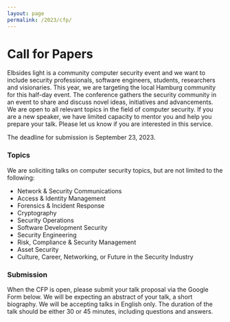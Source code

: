 ```yaml
---
layout: page
permalink: /2023/cfp/
---
```

# Call for Papers

Elbsides light is a community computer security event and we want to include security professionals, software engineers, students, researchers and visionaries. This year, we are targeting the local Hamburg community for this half-day event. The conference gathers the security community in an event to share and discuss novel ideas, initiatives and advancements. We are open to all relevant topics in the field of computer security. If you are a new speaker, we have limited capacity to mentor you and help you prepare your talk. Please let us know if you are interested in this service.

The deadline for submission is September 23, 2023.

### Topics

We are soliciting talks on computer security topics, but are not limited to the following:

* Network & Security Communications
* Access & Identity Management
* Forensics & Incident Response
* Cryptography
* Security Operations
* Software Development Security
* Security Engineering
* Risk, Compliance & Security Management
* Asset Security
* Culture, Career, Networking, or Future in the Security Industry

### Submission

When the CFP is open, please submit your talk proposal via the Google Form below. We will be expecting an abstract of your talk, a short biography. We will be accepting talks in English only. The duration of the talk should be either 30 or 45 minutes, including questions and answers.
